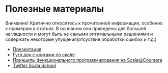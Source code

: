 # Полезные материалы

Внимание! Критично относитесь к прочитанной информации, особенно к примерам в статьях. В основном они приведены для большей наглядности и могут быть не самыми оптимальными решениями и содержать некоторые упущения(отсуствие обработки ошибок и т.д.)

+ [Презентация](5.pdf)
+ [Гугл док с книгами по скале](https://drive.google.com/drive/folders/1EZ9n2RO9Xs5PqanvKz13pb4-3pwa8yd-)
+ [Принципы функционального программирования на Scala@Coursera](https://www.coursera.org/learn/progfun1)
+ [Twitter Scala School](http://twitter.github.io/scala_school/ru/index.html)
